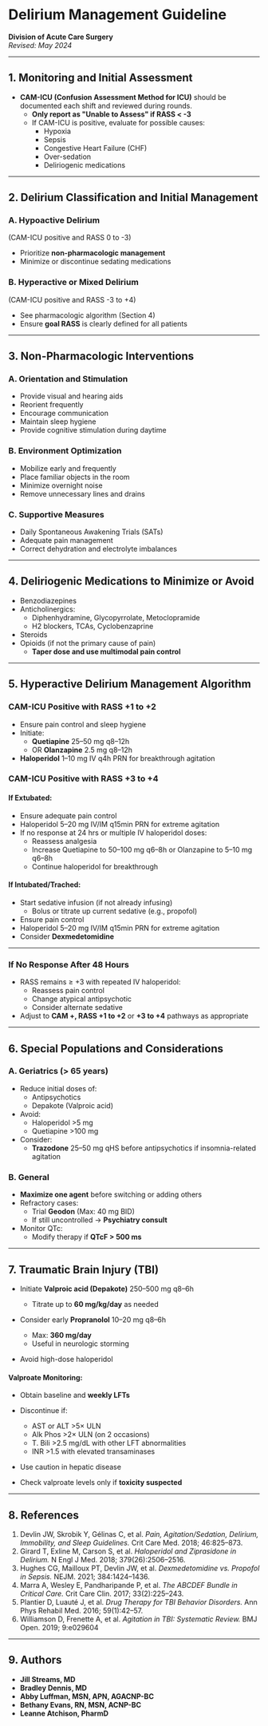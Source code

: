 # Delirium Management Guideline

**Division of Acute Care Surgery**  
*Revised: May 2024*

---

## 1. Monitoring and Initial Assessment

- **CAM-ICU (Confusion Assessment Method for ICU)** should be documented each shift and reviewed during rounds.
  - **Only report as "Unable to Assess" if RASS < -3**
  - If CAM-ICU is positive, evaluate for possible causes:
    - Hypoxia
    - Sepsis
    - Congestive Heart Failure (CHF)
    - Over-sedation
    - Deliriogenic medications

---

## 2. Delirium Classification and Initial Management

### A. Hypoactive Delirium  
(CAM-ICU positive and RASS 0 to -3)

- Prioritize **non-pharmacologic management**
- Minimize or discontinue sedating medications

### B. Hyperactive or Mixed Delirium  
(CAM-ICU positive and RASS -3 to +4)

- See pharmacologic algorithm (Section 4)
- Ensure **goal RASS** is clearly defined for all patients

---

## 3. Non-Pharmacologic Interventions

### A. Orientation and Stimulation
- Provide visual and hearing aids
- Reorient frequently
- Encourage communication
- Maintain sleep hygiene
- Provide cognitive stimulation during daytime

### B. Environment Optimization
- Mobilize early and frequently
- Place familiar objects in the room
- Minimize overnight noise
- Remove unnecessary lines and drains

### C. Supportive Measures
- Daily Spontaneous Awakening Trials (SATs)
- Adequate pain management
- Correct dehydration and electrolyte imbalances

---

## 4. Deliriogenic Medications to Minimize or Avoid

- Benzodiazepines  
- Anticholinergics:
  - Diphenhydramine, Glycopyrrolate, Metoclopramide
  - H2 blockers, TCAs, Cyclobenzaprine  
- Steroids  
- Opioids (if not the primary cause of pain)
  - **Taper dose and use multimodal pain control**

---

## 5. Hyperactive Delirium Management Algorithm

### CAM-ICU Positive with RASS +1 to +2

- Ensure pain control and sleep hygiene
- Initiate:
  - **Quetiapine** 25–50 mg q8–12h  
  - OR **Olanzapine** 2.5 mg q8–12h  
- **Haloperidol** 1–10 mg IV q4h PRN for breakthrough agitation

### CAM-ICU Positive with RASS +3 to +4

#### If Extubated:

- Ensure adequate pain control
- Haloperidol 5–20 mg IV/IM q15min PRN for extreme agitation
- If no response at 24 hrs or multiple IV haloperidol doses:
  - Reassess analgesia
  - Increase Quetiapine to 50–100 mg q6–8h or Olanzapine to 5–10 mg q6–8h
  - Continue haloperidol for breakthrough

#### If Intubated/Trached:

- Start sedative infusion (if not already infusing)
  - Bolus or titrate up current sedative (e.g., propofol)
- Ensure pain control
- Haloperidol 5–20 mg IV/IM q15min PRN for extreme agitation
- Consider **Dexmedetomidine**

---

### If No Response After 48 Hours

- RASS remains ≥ +3 with repeated IV haloperidol:
  - Reassess pain control
  - Change atypical antipsychotic
  - Consider alternate sedative
- Adjust to **CAM +, RASS +1 to +2** or **+3 to +4** pathways as appropriate

---

## 6. Special Populations and Considerations

### A. Geriatrics (> 65 years)

- Reduce initial doses of:
  - Antipsychotics  
  - Depakote (Valproic acid)
- Avoid:
  - Haloperidol >5 mg
  - Quetiapine >100 mg
- Consider:
  - **Trazodone** 25–50 mg qHS before antipsychotics if insomnia-related agitation

### B. General

- **Maximize one agent** before switching or adding others
- Refractory cases:
  - Trial **Geodon** (Max: 40 mg BID)
  - If still uncontrolled → **Psychiatry consult**
- Monitor QTc:
  - Modify therapy if **QTcF > 500 ms**

---

## 7. Traumatic Brain Injury (TBI)

- Initiate **Valproic acid (Depakote)** 250–500 mg q8–6h  
  - Titrate up to **60 mg/kg/day** as needed

- Consider early **Propranolol** 10–20 mg q8–6h  
  - Max: **360 mg/day**  
  - Useful in neurologic storming

- Avoid high-dose haloperidol

#### Valproate Monitoring:
- Obtain baseline and **weekly LFTs**
- Discontinue if:
  - AST or ALT >5× ULN  
  - Alk Phos >2× ULN (on 2 occasions)  
  - T. Bili >2.5 mg/dL with other LFT abnormalities  
  - INR >1.5 with elevated transaminases

- Use caution in hepatic disease
- Check valproate levels only if **toxicity suspected**

---

## 8. References

1. Devlin JW, Skrobik Y, Gélinas C, et al. *Pain, Agitation/Sedation, Delirium, Immobility, and Sleep Guidelines.* Crit Care Med. 2018; 46:825–873.  
2. Girard T, Exline M, Carson S, et al. *Haloperidol and Ziprasidone in Delirium.* N Engl J Med. 2018; 379(26):2506–2516.  
3. Hughes CG, Mailloux PT, Devlin JW, et al. *Dexmedetomidine vs. Propofol in Sepsis.* NEJM. 2021; 384:1424–1436.  
4. Marra A, Wesley E, Pandharipande P, et al. *The ABCDEF Bundle in Critical Care.* Crit Care Clin. 2017; 33(2):225–243.  
5. Plantier D, Luauté J, et al. *Drug Therapy for TBI Behavior Disorders.* Ann Phys Rehabil Med. 2016; 59(1):42–57.  
6. Williamson D, Frenette A, et al. *Agitation in TBI: Systematic Review.* BMJ Open. 2019; 9:e029604  

---

## 9. Authors

- **Jill Streams, MD**  
- **Bradley Dennis, MD**  
- **Abby Luffman, MSN, APN, AGACNP-BC**  
- **Bethany Evans, RN, MSN, ACNP-BC**  
- **Leanne Atchison, PharmD**
